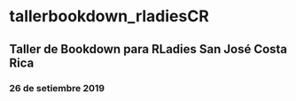 # tallerbookdown_rladiesCR

## Taller de Bookdown para RLadies San José Costa Rica
### 26 de setiembre 2019
